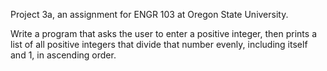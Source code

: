 Project 3a, an assignment for ENGR 103 at Oregon State University.

Write a program that asks the user to enter a positive integer, 
then prints a list of all positive integers that divide that number
evenly, including itself and 1, in ascending order.
